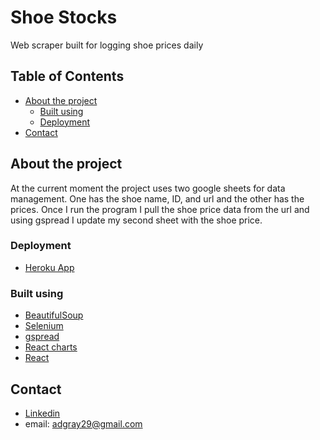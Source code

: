 # Shoe Stocks
Web scraper built for logging shoe prices daily 
## Table of Contents
* [About the project](#about-the-project)
  * [Built using](#built-using)
  * [Deployment](#deployment)
* [Contact](#contact)
## About the project
At the current moment the project uses two google sheets for data management. One has the shoe name, ID, and url and the other has the prices. Once I run the program I pull the shoe price data from the url and using gspread I update my second sheet with the shoe price. 

### Deployment

* <a href=" [https://shoe-scraper.herokuapp.com/](https://shoe-scraper.herokuapp.com/)">Heroku App<a/>

### Built using
* <a href="https://www.crummy.com/software/BeautifulSoup/bs4/doc/">BeautifulSoup</a>
* <A href="https://selenium-python.readthedocs.io/">Selenium</a>
* <a href="https://gspread.readthedocs.io/en/latest/">gspread</a>
* <a href="[https://canvasjs.com/react-charts/](https://canvasjs.com/react-charts/)">React charts</a>
* <a href="[https://reactjs.org/](https://reactjs.org/)">React</a>

## Contact
* <a href="https://www.linkedin.com/in/alexander-gray-42b439193/">Linkedin</a>
* email: <a>adgray29@gmail.com</a>
